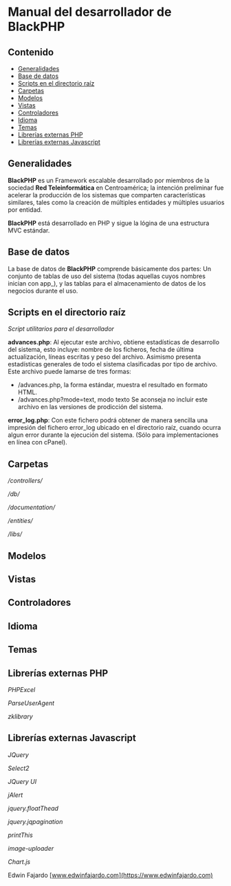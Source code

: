 Manual del desarrollador de BlackPHP
====================================

Contenido
---------
* [Generalidades](#Generalidades)
* [Base de datos](#Base-de-datos)
* [Scripts en el directorio raíz](#Scripts-en-el-directorio-raíz)
* [Carpetas](#Carpetas)
* [Modelos](#Modelos)
* [Vistas](#Vistas)
* [Controladores](#Controladores)
* [Idioma](#Idioma)
* [Temas](#Temas)
* [Librerías externas PHP](#Librerías-externas-PHP)
* [Librerías externas Javascript](#Librerías-externas-Javascript)

Generalidades
-----------------
**BlackPHP** es un Framework escalable desarrollado por miembros de la sociedad **Red Teleinformática** en Centroamérica; la intención preliminar fue acelerar la producción de los sistemas que comparten características similares, tales como la creación de múltiples entidades y múltiples usuarios por entidad.

**BlackPHP** está desarrollado en PHP y sigue la lógina de una estructura MVC estándar.

Base de datos
-------------
La base de datos de **BlackPHP** comprende básicamente dos partes: Un conjunto de tablas de uso del sistema (todas aquellas cuyos nombres inician con app_), y las tablas para el almacenamiento de datos de los negocios durante el uso.

Scripts en el directorio raíz
-----------------------------
*Script utilitarios para el desarrollador*

**advances.php**: Al ejecutar este archivo, obtiene estadísticas de desarrollo del sistema, esto incluye: nombre de los ficheros, fecha de última actualización, líneas escritas y peso del archivo. Asimismo presenta estadísticas generales de todo el sistema clasificadas por tipo de archivo.
Este archivo puede lamarse de tres formas:
- /advances.php, la forma estándar, muestra el resultado en formato HTML.
- /advances.php?mode=text, modo texto
Se aconseja no incluir este archivo en las versiones de prodicción del sistema.

**error_log.php**: Con este fichero podrá obtener de manera sencilla una impresión del fichero error_log ubicado en el directorio raíz, cuando ocurra algun error durante la ejecución del sistema. (Sólo para implementaciones en línea con cPanel).

Carpetas
--------
*/controllers/*

*/db/*

*/documentation/*

*/entities/*

*/libs/*

Modelos
-------

Vistas
------

Controladores
-------------

Idioma
------

Temas
-----

Librerías externas PHP
--------------------------------------
*PHPExcel*

*ParseUserAgent*

*zklibrary*

Librerías externas Javascript
---------------------------------------------
*JQuery*

*Select2*

*JQuery UI*

*jAlert*

*jquery.floatThead*

*jquery.jqpagination*

*printThis*

*image-uploader*

*Chart.js*

Edwin Fajardo
[www.edwinfajardo.com](https://www.edwinfajardo.com)

